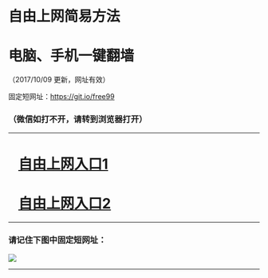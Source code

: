 ﻿# 自由上网简易方法

# 电脑、手机一键翻墙

（2017/10/09 更新，网址有效）

固定短网址：https://git.io/free99

### （微信如打不开，请转到浏览器打开）


***





# &nbsp;&nbsp; <a href="http://ft1287127366.fwq-tz-1001.info/fwqtz01.html?t=10090019367 " target="_blank">自由上网入口1</a>
# &nbsp;&nbsp; <a href="http://ft2910231383.fwq-tz-1002.info/fwqtz02.html?t=10090013957 " target="_blank">自由上网入口2</a>
***

### 请记住下图中固定短网址：

<img src="https://s3-us-west-2.amazonaws.com/fwq-1001/yjfq-20170905okok.png" /> 


***

